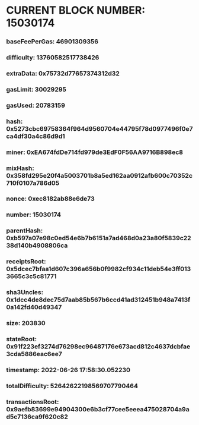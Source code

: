# CURRENT BLOCK NUMBER: 15030174

### baseFeePerGas: 46901309356
### difficulty: 13760582517738426
### extraData: 0x75732d77657374312d32
### gasLimit: 30029295
### gasUsed: 20783159
### hash: 0x5273cbc69758364f964d9560704e44795f78d0977496f0e7ca4df30a4c86d9d1
### miner: 0xEA674fdDe714fd979de3EdF0F56AA9716B898ec8
### mixHash: 0x358fd295e20f4a5003701b8a5ed162aa0912afb600c70352c710f0107a786d05
### nonce: 0xec8182ab88e6de73
### number: 15030174
### parentHash: 0xb597a07e98c0ed54e6b7b6151a7ad468d0a23a80f5839c2238d140b4908806ca
### receiptsRoot: 0x5dcec7bfaa1d607c396a656b0f9982cf934c11deb54e3ff0133665c3c5c81771
### sha3Uncles: 0x1dcc4de8dec75d7aab85b567b6ccd41ad312451b948a7413f0a142fd40d49347
### size: 203830
### stateRoot: 0x91f223ef3274d76298ec96487176e673acd812c4637dcbfae3cda5886eac6ee7
### timestamp: 2022-06-26 17:58:30.052230
### totalDifficulty: 52642622198569707790464
### transactionsRoot: 0x9aefb83699e94904300e6b3cf77cee5eeea475028704a9ad5c7136ca9f620c82
